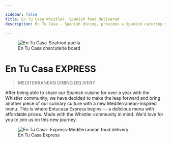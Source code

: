 ```yaml
---

sidebar: false
title: En Tu Casa Whistler. Spanish food delivered
description: En Tu Casa - Spanish dining, provides a Spanish catering service along the Sea to Sky corridor and a daily food delivery services within Whistler.

---
```

<figure class="full-width-img">
  <img src="/img/nuevas/home-header-paellero-pequeno.jpg" alt="En Tu Casa-Seafood paella">
  <figcaption>En Tu Casa charcuterie board</figcaption>
</figure>

# En Tu Casa EXPRESS
> MEDITERRANEAN DINING DELIVERY

After being able to share our Spanish cuisine for over a year with the Whistler community, we have decided to make the leap forward and bring another piece of our culinary culture with a new Mediterranean-inspired menu. This is where Entucasa Express begins — a delicious menu with affordable prices. Made with the Whistler community in mind. We'd love for you to join us on this new journey.

<figure class="full-width-img">
  <img src="/img/nuevas/home-entucasa-express.jpg" alt="En Tu Casa- Express-Mediterranean food delivery">
  <figcaption>En Tu Casa Express</figcaption>
</figure>
